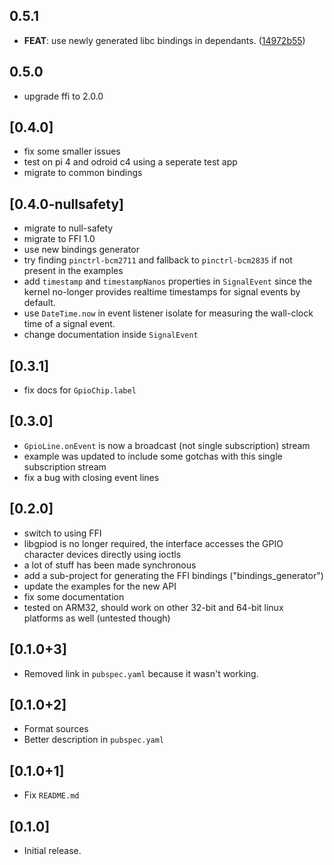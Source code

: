 ## 0.5.1

 - **FEAT**: use newly generated libc bindings in dependants. ([14972b55](https://github.com/ardera/flutter_packages/commit/14972b5560d1e6e0cfd748cb47936e6696577c0e))

## 0.5.0

 - upgrade ffi to 2.0.0

## [0.4.0]

* fix some smaller issues
* test on pi 4 and odroid c4 using a seperate test app
* migrate to common bindings

## [0.4.0-nullsafety]

* migrate to null-safety
* migrate to FFI 1.0
* use new bindings generator
* try finding `pinctrl-bcm2711` and fallback to `pinctrl-bcm2835` if not present in the examples
* add `timestamp` and `timestampNanos` properties in `SignalEvent` since the kernel no-longer provides realtime timestamps for signal events by default.
* use `DateTime.now` in event listener isolate for measuring the wall-clock time of a signal event.
* change documentation inside `SignalEvent`

## [0.3.1]

* fix docs for `GpioChip.label`

## [0.3.0]

* `GpioLine.onEvent` is now a broadcast (not single subscription) stream
* example was updated to include some gotchas with this single subscription stream
* fix a bug with closing event lines

## [0.2.0]

* switch to using FFI
* libgpiod is no longer required, the interface accesses the GPIO character devices directly using ioctls
* a lot of stuff has been made synchronous
* add a sub-project for generating the FFI bindings ("bindings_generator")
* update the examples for the new API
* fix some documentation
* tested on ARM32, should work on other 32-bit and 64-bit linux platforms as well (untested though)

## [0.1.0+3]

* Removed link in `pubspec.yaml` because it wasn't working.

## [0.1.0+2]

* Format sources
* Better description in `pubspec.yaml`

## [0.1.0+1]

* Fix `README.md`

## [0.1.0]

* Initial release.
